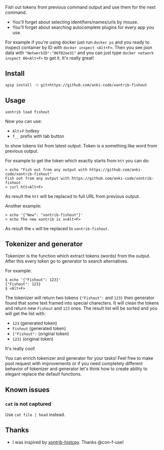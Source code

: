Fish out tokens from previous command output and use them for the next command.

* You'll forget about selecting identifiers/names/urls by mouse.
* You'll forget about searching autocomplete plugins for every app you use. 

For example if you're using docker 
just run `docker ps` and you ready to inspect container by ID with `docker inspect <Alt+F>`. Then you see json data with
`"NetworkID":"06f82ee31"` and you can just type `docker network inspect 06<Alt+F>` to get it. It's really great! 

## Install
```bash
xpip install -U git+https://github.com/anki-code/xontrib-fishout
```

## Usage
```
xontrib load fishout
```
Now you can use:
* `Alt`+`F` hotkey
* `f__` prefix with tab button 

to show tokens list from latest output. Token is a something like word from previous output. 

For example to get the token which exactly starts from `htt` you can do: 
```
> echo "Fish out from any output with https://github.com/anki-code/xontrib-fishout"
Fish out from any output with https://github.com/anki-code/xontrib-fishout
> curl htt<Alt+F>
```
As result the `htt` will be replaced to full URL from previous output. 

Another example:
```
> echo '{"New": "xontrib-fishout"}'
> echo The new xontrib is x<Alt+F>
```
As result the `x` will be replaced to `xontrib-fishout`.  

## Tokenizer and generator
Tokenizer is the function which extract tokens (words) from the output. After this every token go to generator to search alternatives.

For example:
```
$ echo '{"Fishout": 123}'
{"Fishout": 123}
$ <Alt+F>
```
The tokenizer will return two tokens `{"Fishout":` and `123}` then generator found that some text framed 
into special charecters. It will clean the tokens and return new `Fishout` and `123` ones. The result list will be sorted 
and you will get the list with:
* `123` (generated token)
* `Fishout` (generated token)
* `{"Fishout":` (original token)
* `123}` (original token)

It's really cool! 

You can enrich tokenizer and generator for your tasks! Feel free to make pool request with improvements or if you need 
completely different behavior of tokenizer and generator let's think how to create ability to elegant replace the default functions.  

## Known issues
### `cat` is not captured
Use `cat file | head` instead.

## Thanks
* I was inspired by [xontrib-histcpy](https://github.com/con-f-use/xontrib-histcpy). Thanks @con-f-use!
